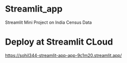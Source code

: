 # Streamlit_app
Streamlit Mini Project on India Census Data

# Deploy at Streamlit CLoud
https://sohil344-streamlit-app-app-9c1m20.streamlit.app/
